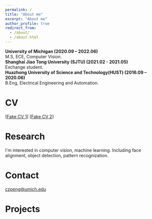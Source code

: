```yaml
---
permalink: /
title: "About me"
excerpt: "About me"
author_profile: true
redirect_from: 
  - /about/
  - /about.html
---
```


**University of Michigan (2020.09 – 2022.06)** <br>
M.S, ECE, Computer Vision. <br>
**Shanghai Jiao Tong University (SJTU) (2021.02 - 2021.05)** <br>
Exchange student. <br>
**Huazhong University of Science and Technology(HUST) (2016.09 – 2020.06)** <br>
B.Eng, Electrical Engineering and Automation.

# CV
[[Fake CV 1](https://github.com/Pengchengzhi/Pengchengzhi.github.io/blob/master/files/cv/fake%20cv.pdf)]
        [[Fake CV 2](https://github.com/Pengchengzhi/Pengchengzhi.github.io/blob/master/files/cv/fake%20cv.pdf)]

# Research
I'm interested in computer vision, machine learning. Including face alignment, object detection, pattern recognization. 

# Contact
czpeng@umich.edu

# Projects


<!---Activity and Service--->
<!---Experience--->
